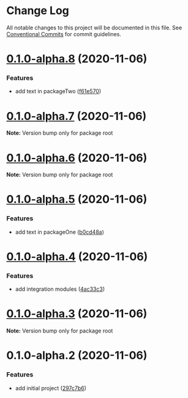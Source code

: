 # Change Log

All notable changes to this project will be documented in this file.
See [Conventional Commits](https://conventionalcommits.org) for commit guidelines.

# [0.1.0-alpha.8](https://github.com/ltsfran/example-lerna/compare/v0.1.0-alpha.7...v0.1.0-alpha.8) (2020-11-06)


### Features

* add text in packageTwo ([f61e570](https://github.com/ltsfran/example-lerna/commit/f61e5702e3d2fa8c0edc3d8531c5e0524657b013))





# [0.1.0-alpha.7](https://github.com/ltsfran/example-lerna/compare/v0.1.0-alpha.5...v0.1.0-alpha.7) (2020-11-06)

**Note:** Version bump only for package root





# [0.1.0-alpha.6](https://github.com/ltsfran/example-lerna/compare/v0.1.0-alpha.5...v0.1.0-alpha.6) (2020-11-06)

**Note:** Version bump only for package root





# [0.1.0-alpha.5](https://github.com/ltsfran/example-lerna/compare/v0.1.0-alpha.4...v0.1.0-alpha.5) (2020-11-06)


### Features

* add text in packageOne ([b0cd48a](https://github.com/ltsfran/example-lerna/commit/b0cd48a896f16b5683b214d8a8f48613c0523896))





# [0.1.0-alpha.4](https://github.com/ltsfran/example-lerna/compare/v0.1.0-alpha.3...v0.1.0-alpha.4) (2020-11-06)


### Features

* add integration modules ([4ac33c3](https://github.com/ltsfran/example-lerna/commit/4ac33c3eb1a3432a5281bb61a868502ce87f5014))





# [0.1.0-alpha.3](https://github.com/ltsfran/example-lerna/compare/v0.1.0-alpha.2...v0.1.0-alpha.3) (2020-11-06)

**Note:** Version bump only for package root





# 0.1.0-alpha.2 (2020-11-06)


### Features

* add initial project ([297c7b6](https://github.com/ltsfran/example-lerna/commit/297c7b6a792237ae891dd7b83cb496e1d997b51c))
